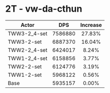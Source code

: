 # 2T - vw-da-cthun
| Actor | DPS | Increase |
|---|:---:|:---:|
|TWW3-2_4-set|7586880|27.83%|
|TWW3-2-set|6887370|16.04%|
|TWW2-2_4-set|6424017|8.24%|
|TWW1-2_4-set|6158856|3.77%|
|TWW2-2-set|6124776|3.19%|
|TWW1-2-set|5968122|0.56%|
|Base|5935157|0.00%|
